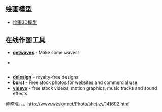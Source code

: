 



## 绘画模型

- [绘画3D模型](https://www.kamitokatachi.com/)

  



## 在线作图工具

- [**getwaves**](https://getwaves.io/) - Make some waves!	

- 

  



## 

- [**delesign**](https://delesign.com/free-designs/) - royalty-free designs	
- [**burst**](https://burst.shopify.com/) - Free stock photos for websites and commercial use
- [**videvo**](https://www.videvo.net/) - free stock videos, motion graphics, music tracks and sound effects



待整理。。。http://www.wzsky.net/Photo/shejizy/141692.html

